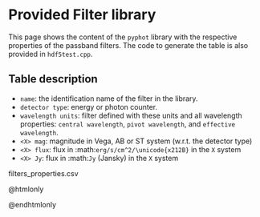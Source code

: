 # Provided Filter library

This page shows the content of the `pyphot` library with the respective
properties of the passband filters. The code to generate the table is also
provided in `hdf5test.cpp`.

## Table description

* `name`:  the identification name of the filter in the library.
* `detector type`: energy or photon counter.
* `wavelength units`:  filter defined with these units and all wavelength
  properties: `central wavelength`, `pivot wavelength`, and `effective wavelength`.
* `<X> mag`: magnitude in Vega, AB or ST system (w.r.t. the detector type)
* `<X> flux`: flux in :math:`erg/s/cm^2/\unicode{x212B}` in the `X` system
* `<X> Jy`: flux in :math:`Jy` (Jansky) in the `X` system


filters_properties.csv


@htmlonly
<div id="filterTable"></div>
<script src="https://d3js.org/d3.v3.min.js"></script>
<script type="text/javascript"charset="utf-8">
    d3.text("filters_properties.csv", function(data) {
        var parsedCSV = d3.csv.parseRows(data);

        var container = d3.select("contents")
            .append("table")

            .selectAll("tr")
                .data(parsedCSV).enter()
                .append("tr")

            .selectAll("td")
                .data(function(d) { return d; }).enter()
                .append("td")
                .text(function(d) { return d; });
    });
</script>
@endhtmlonly
